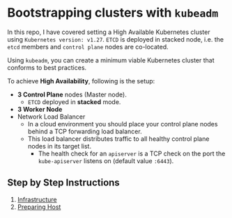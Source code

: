 # Bootstrapping clusters with `kubeadm`
In this repo, I have covered setting a High Available Kubernetes cluster using `Kubernetes version: v1.27`. `ETCD` is deployed in stacked node, i.e. the `etcd` members and `control plane` nodes are co-located.

Using `kubeadm`, you can create a minimum viable Kubernetes cluster that conforms to best practices.

To achieve **High Availability**, following is the setup:
- **3 Control Plane** nodes (Master node).
  - `ETCD` deployed in **stacked** mode.
- **3 Worker Node**
- Network Load Balancer
  - In a cloud environment you should place your control plane nodes behind a TCP forwarding load balancer.
  - This load balancer distributes traffic to all healthy control plane nodes in its target list.
    - The health check for an `apiserver` is a TCP check on the port the `kube-apiserver` listens on (default value `:6443`). 

## Step by Step Instructions
1. [Infrastructure](1.%20INFRASTRUCTURE)
2. [Preparing Host](2.%20Node%20Setup)
